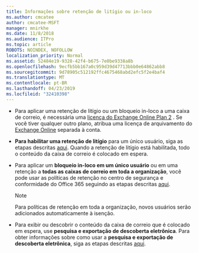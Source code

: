 ```yaml
---
title: Informações sobre retenção de litígio ou in-loco
ms.author: cmcatee
author: cmcatee-MSFT
manager: mnirkhe
ms.date: 11/8/2018
ms.audience: ITPro
ms.topic: article
ROBOTS: NOINDEX, NOFOLLOW
localization_priority: Normal
ms.assetid: 52484e19-9328-42f4-b675-7e0be9338a8b
ms.openlocfilehash: 9ecfb5bb167a0c959d39d47713bbb0e64862abb8
ms.sourcegitcommit: 9d78905c512192ffc4675468abd2efc5f2e4baf4
ms.translationtype: MT
ms.contentlocale: pt-BR
ms.lasthandoff: 04/23/2019
ms.locfileid: "32410398"
---
```

- Para aplicar uma retenção de litígio ou um bloqueio in-loco a uma caixa de correio, é necessária uma [licença do Exchange Online Plan 2](https://docs.microsoft.com/office365/servicedescriptions/office-365-platform-service-description/office-365-plan-options) . Se você tiver qualquer outro plano, atribua uma licença de arquivamento do [Exchange Online](https://docs.microsoft.com/office365/servicedescriptions/exchange-online-archiving-service-description/exchange-online-archiving-service-description) separada à conta. 
    
- **Para habilitar uma retenção de litígio** para um único usuário, siga as etapas descritas [aqui](https://docs.microsoft.com/office365/SecurityCompliance/place-a-mailbox-on-litigation-hold). Quando a retenção de litígio está habilitada, todo o conteúdo da caixa de correio é colocado em espera.
    
- Para aplicar um **bloqueio in-loco em um único usuário** ou em uma retenção a **todas as caixas de correio em toda a organização**, você pode usar as políticas de retenção no centro de segurança e conformidade do Office 365 seguindo as etapas descritas [aqui](https://docs.microsoft.com/Office365/securitycompliance/retention-policies ).
    
    > [!NOTE]
    > Para políticas de retenção em toda a organização, novos usuários serão adicionados automaticamente à isenção. 
  
- Para exibir ou descobrir o conteúdo da caixa de correio que é colocado em espera, use **pesquisa e exportação de descoberta eletrônica**. Para obter informações sobre como usar a **pesquisa e exportação de descoberta eletrônica**, siga as etapas descritas [aqui](https://docs.microsoft.com/office365/securitycompliance/export-search-results).
    

